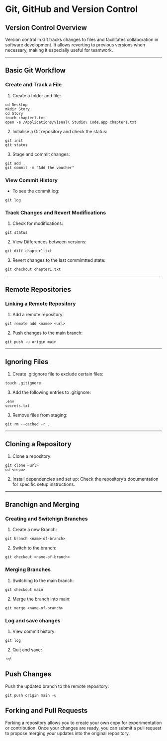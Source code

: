 # Git, GitHub and Version Control

## Version Control Overview
Version control in Git tracks changes to files and facilitates collaboration in software development. It allows reverting to previous versions when necessary, making it especially useful for teamwork.

--------
## Basic Git Workflow

### Create and Track a File
1. Create a folder and file:
```
cd Desktop
mkdir Story
cd Story
touch chapter1.txt
open -a /Applications/Visual\ Studio\ Code.app chapter1.txt

```

2. Initialise a Git repository and check the status:
```
git init
git status
```

3. Stage and commit changes:
```
git add .
git commit -m "Add the voucher"
```

### View Commit History
- To see the commit log:
```
git log
```

### Track Changes and Revert Modifications
1. Check for modifications:
```
git status
```
2. View Differences between versions:
```
git diff chapter1.txt
```

3. Revert changes to the last commimtted state:
```
git checkout chapter1.txt
```

---------------
## Remote Repositories 
### Linking a Remote Repository 
1. Add a remote repository:
```
git remote add <name> <url>
```

2. Push changes to the main branch:
```
git push -u origin main
```

---------------

## Ignoring Files
1. Create .gitignore file to exclude certain files:
```
touch .gitignore
```

3. Add the following entries to .gitignore:
```
.env
secrets.txt
```

3. Remove files from staging:
```
git rm --cached -r .
```

----------------

## Cloning a Repository

1. Clone a repository:
```
git clone <url>
cd <repo>
```

2. Install dependencies and set up:
Check the repository’s documentation for specific setup instructions.

-------------

## Branchign and Merging
### Creating and Switchign Branches

1. Create a new Branch:
```
git branch <name-of-branch>
```
   
2. Switch to the branch:
```
git checkout <name-of-branch>
```

### Merging Branches
1. Switching to the main branch:
```
git checkout main
```

2. Merge the branch into main:
```
git merge <name-of-branch>
```

### Log and save changes
1. View commit history:
```
git log
```

2. Quit and save:
```
:q!
```

## Push Changes
Push the updated branch to the remote repository:
```
git push origin main -u
```

## Forking and Pull Requests
Forking a repository allows you to create your own copy for experimentation or contribution. Once your changes are ready, you can submit a pull request to propose merging your updates into the original repository.








